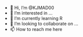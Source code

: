 - 👋 Hi, I’m @KJMAD00
- 👀 I’m interested in ...
- 🌱 I’m currently learning R
- 💞️ I’m looking to collaborate on ...
- 📫 How to reach me here

<!---
KJMAD00/KJMAD00 is a ✨ special ✨ repository because its `README.md` (this file) appears on your GitHub profile.
You can click the Preview link to take a look at your changes.
--->

